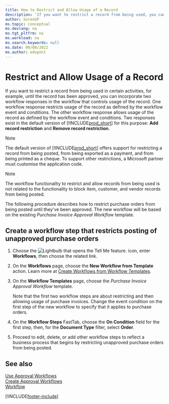 ```yaml
---
title: How to Restrict and Allow Usage of a Record
description: 'If you want to restrict a record from being used, you can incorporate two workflow responses in a workflow that controls the usage of the record.'
author: SorenGP
ms.topic: conceptual
ms.devlang: na
ms.tgt_pltfrm: na
ms.workload: na
ms.search.keywords: null
ms.date: 09/08/2022
ms.author: edupont
---
```

# <a name="restrict-and-allow-usage-of-a-record"></a><a name="restrict-and-allow-usage-of-a-record"></a>Restrict and Allow Usage of a Record

If you want to restrict a record from being used in certain activities, for example, until the record has been approved, you can incorporate two workflow responses in the workflow that controls usage of the record. One workflow response restricts usage of the record as defined by the workflow event and conditions. The other workflow response allows usage of the record as defined by the workflow event and conditions. Two responses exist in the default version of [!INCLUDE[prod_short](includes/prod_short.md)] for this purpose: **Add record restriction** and **Remove record restriction**.

> [!NOTE]  
> The default version of [!INCLUDE[prod_short](includes/prod_short.md)] offers support for restricting a record from being posted, from being exported as a payment, and from being printed as a cheque. To support other restrictions, a Microsoft partner must customise the application code.  

> [!NOTE]  
> The workflow functionality to restrict and allow records from being used is not related to the functionality to block item, customer, and vendor records from being posted.

The following procedure describes how to restrict purchase orders from being posted until they've been approved. The new workflow will be based on the existing *Purchase Invoice Approval Workflow* template.  

## <a name="create-a-workflow-step-that-restricts-posting-of-unapproved-purchase-orders"></a><a name="create-a-workflow-step-that-restricts-posting-of-unapproved-purchase-orders"></a>Create a workflow step that restricts posting of unapproved purchase orders

1. Choose the ![Lightbulb that opens the Tell Me feature.](media/ui-search/search_small.png "Tell me what you want to do") icon, enter **Workflows**, then choose the related link.  
2. On the **Workflows** page, choose the **New Workflow from Template** action. Learn more at [Create Workflows from Workflow Templates](across-how-to-create-workflows-from-workflow-templates.md).
3. On the **Workflow Templates** page, choose the *Purchase Invoice Approval Workflow* template.  

   Note that the first two workflow steps are about restricting and then allowing usage of purchase invoices. Change the event condition on the first step of the new workflow to specify that it applies to purchase orders.  
4. On the **Workflow Steps** FastTab, choose the **On Condition** field for the first step, then, for the **Document Type** filter, select **Order**.  
5. Proceed to edit, delete, or add other workflow steps to reflect a business process that begins by restricting unapproved purchase orders from being posted.  

## <a name="see-also"></a><a name="see-also"></a>See also

[Use Approval Workflows](across-use-workflows.md)  
[Create Approval Workflows](across-how-to-create-workflows.md)  
[Workflow](across-workflow.md)  

[!INCLUDE[footer-include](includes/footer-banner.md)]
